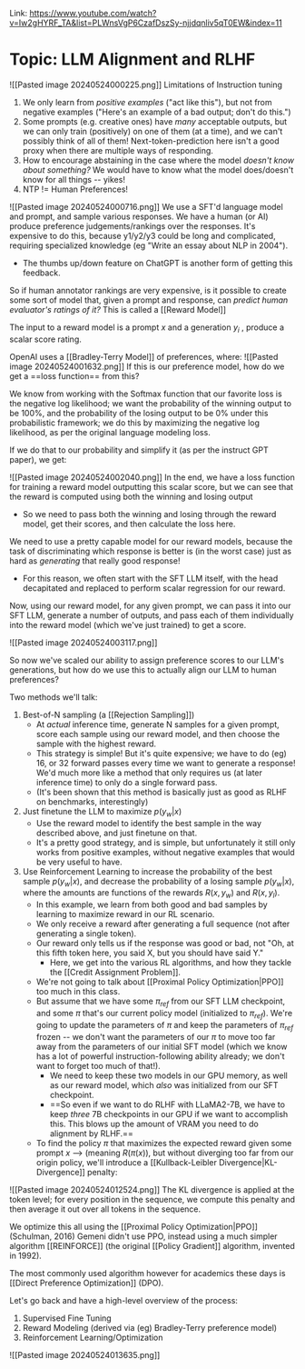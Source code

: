 Link: https://www.youtube.com/watch?v=Iw2gHYRF_TA&list=PLWnsVgP6CzafDszSy-njjdqnliv5qT0EW&index=11
# Topic: LLM Alignment and RLHF
![[Pasted image 20240524000225.png]]
Limitations of Instruction tuning
1. We only learn from *positive examples* ("act like this"), but not from negative examples ("Here's an example of a bad output; don't do this.")
2. Some prompts (e.g. creative ones) have *many* acceptable outputs, but we can only train (positively) on one of them (at a time), and we can't possibly think of all of them! Next-token-prediction here isn't a good proxy when there are multiple ways of responding.
3. How to encourage abstaining in the case where the model *doesn't know about something?* We would have to know what the model does/doesn't know for all things -- yikes!
4. NTP != Human Preferences!



![[Pasted image 20240524000716.png]]
We use a SFT'd language model and prompt, and sample various responses. We have a human (or AI) produce preference judgements/rankings over the responses. It's expensive to do this, because y1/y2/y3 could be long and complicated, requiring specialized knowledge (eg "Write an essay about NLP in 2004").
- The thumbs up/down feature on ChatGPT is another form of getting this feedback.

So if human annotator rankings are very expensive, is it possible to create some sort of model that, given a prompt and response, can *predict human evaluator's ratings of it?* This is called a [[Reward Model]]

The input to a reward model is a prompt $x$ and a generation $y_i$ , produce a scalar score rating.

OpenAI uses a [[Bradley-Terry Model]] of preferences, where: 
![[Pasted image 20240524001632.png]]
If this is our preference model, how do we get a ==loss function== from this?

We know from working with the Softmax function that our favorite loss is the negative log likelihood; we want the probability of the winning output to be 100%, and the probability of the losing output to be 0% under this probabilistic framework; we do this by maximizing the negative log likelihood, as per the original language modeling loss.

If we do that to our probability and simplify it (as per the instruct GPT paper), we get:

![[Pasted image 20240524002040.png]]
In the end, we have a loss function for training a reward model outputting this scalar score, but we can see that the reward is computed using both the winning and losing output
- So we need to pass both the winning and losing through the reward model, get their scores, and then calculate the loss here.


We need to use a pretty capable model for our reward models, because the task of discriminating which response is better is (in the worst case) just as hard as *generating* that really good response!
- For this reason, we often start with the SFT LLM itself, with the head decapitated and replaced to perform scalar regression for our reward.

Now, using our reward model, for any given prompt, we can pass it into our SFT LLM, generate a number of outputs, and pass each of them individually into the reward model (which we've just trained) to get a score.

![[Pasted image 20240524003117.png]]

So now we've scaled our ability to assign preference scores to our LLM's generations, but how do we use this to actually align our LLM to human preferences?

Two methods we'll talk:
1. Best-of-N sampling (a [[Rejection Sampling]])
	- At *actual* inference time, generate N samples for a given prompt, score each sample using our reward model, and then choose the sample with the highest reward. 
	- This strategy is simple! But it's quite expensive; we have to do (eg) 16, or 32 forward passes every time we want to generate a response! We'd much more like a method that only requires us (at later inference time) to only do a single forward pass.
	- (It's been shown that this method is basically just as good as RLHF on benchmarks, interestingly)
2. Just finetune the LLM to maximize $p(y_w | x)$
	- Use the reward model to identify the best sample in the way described above, and just finetune on that. 
	- It's a pretty good strategy, and is simple, but unfortunately it still only works from positive examples, without negative examples that would be very useful to have.
3. Use Reinforcement Learning to increase the probability of the best sample $p(y_w|x)$, and decrease the probability of a losing sample $p(y_w|x)$, where the amounts are functions of the rewards $R(x, y_w)$ and $R(x, y_l)$.
	- In this example, we learn from both good and bad samples by learning to maximize reward in our RL scenario.
	- We only receive a reward after generating a full sequence (not after generating a single token). 
	- Our reward only tells us if the response was good or bad, not "Oh, at this fifth token here, you said X, but you should have said Y."
		- Here, we get into the various RL algorithms, and how they tackle the [[Credit Assignment Problem]].
	- We're not going to talk about [[Proximal Policy Optimization|PPO]] too much in this class.
	- But assume that we have some $\pi_{ref}$ from our SFT LLM checkpoint, and some $\pi$ that's our current policy model (initialized to $\pi_{ref}$). We're going to update the parameters of $\pi$ and keep the parameters of $\pi_{ref}$ frozen -- we don't want the parameters of our $\pi$ to move too far away from the parameters of our initial SFT model (which we know has a lot of powerful instruction-following ability already; we don't want to forget too much of that!). 
		- We need to keep these two models in our GPU memory, as well as our reward model, which *also* was initialized from our SFT checkpoint.
		- ==So even if we want to do RLHF with LLaMA2-7B, we have to keep *three* 7B checkpoints in our GPU if we want to accomplish this. This blows up the amount of VRAM you need to do alignment by RLHF.==
	- To find the policy $\pi$ that maximizes the expected reward given some prompt $x$  --> (meaning $R(\pi(x)$), but without diverging too far from our origin policy, we'll introduce a [[Kullback-Leibler Divergence|KL-Divergence]] penalty:

![[Pasted image 20240524012524.png]]
 The KL divergence is applied at the token level; for every position in the sequence, we compute this penalty and then average it out over all tokens in the sequence.

We optimize this all using the [[Proximal Policy Optimization|PPO]] (Schulman, 2016)
Gemeni didn't use PPO, instead using a much simpler algorithm [[REINFORCE]] (the original [[Policy Gradient]] algorithm, invented in 1992).

The most commonly used algorithm however for academics these days is [[Direct Preference Optimization]] (DPO).



Let's go back and have a high-level overview of the process:
1. Supervised Fine Tuning
2. Reward Modeling (derived via (eg) Bradley-Terry preference model)
3. Reinforcement Learning/Optimization

![[Pasted image 20240524013635.png]]


